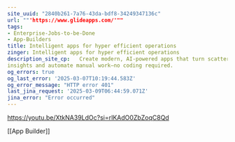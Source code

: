 ```yaml
---
site_uuid: "2840b261-7a76-43da-bdf8-34249347136c"
url: ""'https://www.glideapps.com/'""
tags:
- Enterprise-Jobs-to-be-Done
- App-Builders
title: Intelligent apps for hyper efficient operations
zinger: Intelligent apps for hyper efficient operations
description_site_cp:   Create modern, AI-powered apps that turn scattered data into actionable
insights and automate manual work—no coding required.
og_errors: true
og_last_error: '2025-03-07T10:19:44.583Z'
og_error_message: "HTTP error 401"
last_jina_request: '2025-03-09T06:44:59.071Z'
jina_error: "Error occurred"
---
```


https://youtu.be/XtkNA39LdOc?si=rIKAdO0ZbZoqC8Qd

[[App Builder]]
